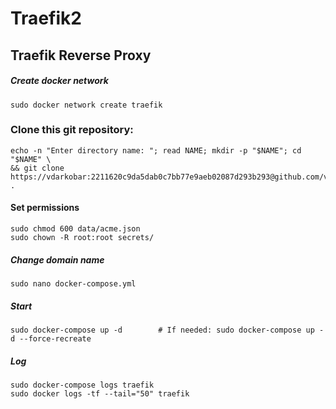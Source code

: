 # Traefik2
## Traefik Reverse Proxy

##### Create docker network
```
sudo docker network create traefik
```
### Clone this git repository:
```
echo -n "Enter directory name: "; read NAME; mkdir -p "$NAME"; cd "$NAME" \
&& git clone https://vdarkobar:2211620c9da5dab0c7bb77e9aeb02087d293b293@github.com/vdarkobar/Traefik2.git .
```
#### Set permissions
```
sudo chmod 600 data/acme.json
sudo chown -R root:root secrets/
```
##### Change domain name
```
sudo nano docker-compose.yml
```
##### Start
```
sudo docker-compose up -d        # If needed: sudo docker-compose up -d --force-recreate
```
##### Log
```
sudo docker-compose logs traefik
sudo docker logs -tf --tail="50" traefik
```
